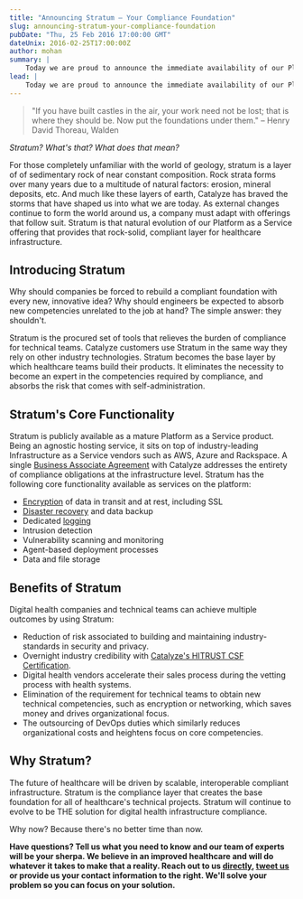 ```yaml
---
title: "Announcing Stratum — Your Compliance Foundation"
slug: announcing-stratum-your-compliance-foundation
pubDate: "Thu, 25 Feb 2016 17:00:00 GMT"
dateUnix: 2016-02-25T17:00:00Z
author: mohan
summary: |
    Today we are proud to announce the immediate availability of our Platform as a Service solution product – [**Stratum**][1].
lead: |
    Today we are proud to announce the immediate availability of our Platform as a Service solution product – [**Stratum**][1].
---
```


> "If you have built castles in the air, your work need not be lost; that is where they should be. Now put the foundations under them." – Henry David Thoreau, Walden

_Stratum? What's that? What does that mean?_

For those completely unfamiliar with the world of geology, stratum is a layer of of sedimentary rock of near constant composition. Rock strata forms over many years due to a multitude of natural factors: erosion, mineral deposits, etc. And much like these layers of earth, Catalyze has braved the storms that have shaped us into what we are today. As external changes continue to form the world around us, a company must adapt with offerings that follow suit. Stratum is that natural evolution of our Platform as a Service offering that provides that rock-solid, compliant layer for healthcare infrastructure.

## Introducing Stratum

Why should companies be forced to rebuild a compliant foundation with every new, innovative idea? Why should engineers be expected to absorb new competencies unrelated to the job at hand? The simple answer: they shouldn't.

Stratum is the procured set of tools that relieves the burden of compliance for technical teams. Catalyze customers use Stratum in the same way they rely on other industry technologies.  Stratum becomes the base layer by which healthcare teams build their products. It eliminates the necessity to become an expert in the competencies required by compliance, and absorbs the risk that comes with self-administration.

## Stratum's Core Functionality

Stratum is publicly available as a mature Platform as a Service product. Being an agnostic hosting service, it sits on top of industry-leading Infrastructure as a Service vendors such as AWS, Azure and Rackspace. A single [Business Associate Agreement][2] with Catalyze addresses the entirety of compliance obligations at the infrastructure level. Stratum has the following core functionality available as services on the platform:

* [Encryption][3] of data in transit and at rest, including SSL
* [Disaster recovery][4] and data backup
* Dedicated [logging][5]
* Intrusion detection
* Vulnerability scanning and monitoring
* Agent-based deployment processes
* Data and file storage

## Benefits of Stratum

Digital health companies and technical teams can achieve multiple outcomes by using Stratum:

* Reduction of risk associated to building and maintaining industry-standards in security and privacy.
* Overnight industry credibility with [Catalyze's HITRUST CSF Certification][6].
* Digital health vendors accelerate their sales process during the vetting process with health systems.
* Elimination of the requirement for technical teams to obtain new technical competencies, such as encryption or networking, which saves money and drives organizational focus.
* The outsourcing of DevOps duties which similarly reduces organizational costs and heightens focus on core competencies.

## Why Stratum?

The future of healthcare will be driven by scalable, interoperable compliant infrastructure. Stratum is the compliance layer that creates the base foundation for all of healthcare's technical projects. Stratum will continue to evolve to be THE solution for digital health infrastructure compliance.

Why now? Because there's no better time than now.

**Have questions? Tell us what you need to know and our team of experts will be your sherpa. We believe in an improved healthcare and will do whatever it takes to make that a reality. Reach out to us [directly][7], [tweet us][8] or provide us your contact information to the right. We'll solve your problem so you can focus on your solution.**

[1]: https://catalyze.io/stratum
[2]: https://catalyze.io/learn/business-associate-agreements
[3]: https://catalyze.io/learn/hipaa-and-encryption
[4]: https://catalyze.io/learn/hipaa-contingency-planning-disaster-recovery
[5]: https://catalyze.io/learn/hipaa-auditing-and-logging
[6]: https://catalyze.io/compliance/hitrust
[7]: mailto:hello%40catalyze.io
[8]: https://twitter.com/catalyzeio

